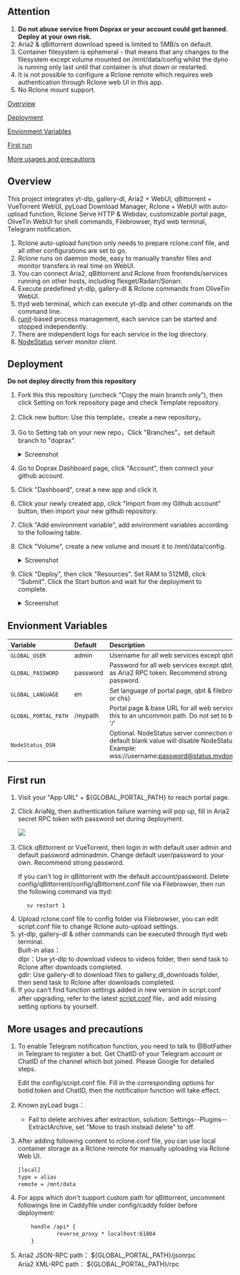 ## Attention

 1. **Do not abuse service from Doprax or your account could get banned. Deploy at your own risk.**
 2. Aria2 & qBittorrent download speed is limited to 5MB/s on default.
 3. Container filesystem is ephemeral - that means that any changes to the filesystem except volume mounted on /mnt/data/config whilst the dyno is running only last until that container is shut down or restarted.
 4. It is not possible to configure a Rclone remote which requires web authentication through Rclone web UI in this app.
 5. No Rclone mount support.


[Overview](#Overview)

[Deployment](#Deployment)

[Envionment Variables](#Envionment_Variables)

[First run](#first)  

[More usages and precautions](#more)  

## <a id="Overview"></a>Overview

This project integrates yt-dlp, gallery-dl, Aria2 + WebUI, qBittorrent + VueTorrent WebUI, pyLoad Download Manager, Rclone + WebUI with auto-upload function, Rclone Serve HTTP & Webdav, customizable portal page, OliveTin WebUI for shell commands, Filebrowser, ttyd web terminal, Telegram notification.

 1. Rclone auto-upload function only needs to prepare rclone.conf file, and all other configurations are set to go.
 2. Rclone runs on daemon mode, easy to manually transfer files and monitor transfers in real time on WebUI.
 3. You can connect Aria2, qBittorrent and Rclone from frontends/services running on other hosts, including flexget/Radarr/Sonarr.
 4. Execute predefined yt-dlp, gallery-dl & Rclone commands from OliveTin WebUI.
 5. ttyd web terminal, which can execute yt-dlp and other commands on the command line.
 6. [runit](http://smarden.org/runit/index.html)-based process management, each service can be started and stopped independently.
 7. There are independent logs for each service in the log directory.
 8. [NodeStatus](https://github.com/cokemine/nodestatus) server monitor client.

## <a id="Deployment"></a>Deployment

 **Do not deploy directly from this repository** 

 1. Fork this this repository (uncheck "Copy the main branch only"), then click Setting on fork repository page and check Template repository.
 2. Click new button: Use this template，create a new repository。
 3. Go to Setting tab on your new repo，Click "Branches"，set default branch to "doprax".
 
    <details>
    <summary>Screenshot</summary>

    ![avatar](/screenshots/branch.png)

    </details>

 3. Go to Doprax Dashboard page, click "Account",  then connect your github account.
 4. Click "Dashboard", creat a new app and click it.
 5. Click your newly created app, click "Import from my Github account" button, then import your new github repository.
 6. Click "Add environment variable", add environment variables according to the following table.
 7. Click "Volume", create a new volume and mount it to /mnt/data/config.
 
    <details>
    <summary>Screenshot</summary>

    ![avatar](/screenshots/volume.png)

    </details>

 7. Click "Deploy", then click "Resources". Set RAM to 512MB, click "Submit". Click the Start button and wait for the deployment to complete.

    <details>
    <summary>Screenshot</summary>

    ![avatar](/screenshots/deploy.png)

    </details>

## <a id="Envionment_Variables"></a>Envionment Variables

| Variable | Default | Description |
| :--- | :--- | :--- |
| `GLOBAL_USER` | admin | Username for all web services except qbit |
| `GLOBAL_PASSWORD` | password | Password for all web services except qbit, double as Aria2 RPC token. Recommend strong password. |
| `GLOBAL_LANGUAGE` | en | Set language of portal page, qbit & filebrowser.(en or chs) |
| `GLOBAL_PORTAL_PATH` | /mypath | Portal page & base URL for all web services. Set this to an uncommon path. Do not set to blank or '/' |
| `NodeStatus_DSN` | | Optional. NodeStatus server connection info, default blank value will disable NodeStatus. Example: wss://username:password@status.mydomain.com |


## <a id="first"></a>First run

   1. Visit your "App URL" + ${GLOBAL_PORTAL_PATH} to reach portal page.
   2. Click AriaNg, then authentication failure warning will pop up, fill in Aria2 secret RPC token with password set during deployment.  

         <img src="https://user-images.githubusercontent.com/98247050/165651080-b1b79ba6-7cc0-4c7c-b65b-fbc4256f59f9.png"  width="700"/>

   3. Click qBittorrent or VueTorrent, then login in with default user admin and default password adminadmin. Change default user/password to your own. Recommend strong password.

      If you can't log in qBittorrent with the default account/password. Delete config/qBittorrent/config/qBittorrent.conf file via Filebrowser, then run the following command via ttyd:

```
      sv restart 1
```  
   4. Upload rclone.conf file to config folder via Filebrowser, you can edit script.conf file to change Rclone auto-upload settings.
   5. yt-dlp, gallery-dl & other commands can be executed through ttyd web terminal.   
      Built-in alias：  
      dlpr：Use yt-dlp to download videos to videos folder, then send task to Rclone after downloads completed.   
      gdlr: Use gallery-dl to download files to gallery_dl_downloads folder, then send task to Rclone after downloads completed.  
   6. If you can't find function settings added in new version in script.conf after upgrading, refer to the latest [script.conf](https://github.com/wy580477/Leech-AIO-APP-EX/blob/doprax/content/script.conf) file，and add missing setting options by yourself.

## <a id="more"></a>More usages and precautions

 1. To enable Telegram notification function, you need to talk to @BotFather in Telegram to register a bot. Get ChatID of your Telegram account or ChatID of the channel which bot joined. Please Google for detailed steps.
 
    Edit the config/script.conf file. Fill in the corresponding options for botid:token and ChatID, then the notification function will take effect.
 2. Known pyLoad bugs：
    - Fail to delete archives after extraction, solution: Settings--Plugins--ExtractArchive, set "Move to trash instead delete" to off.
 3. After adding following content to rclone.conf file, you can use local container storage as a Rclone remote for manually uploading via Rclone Web UI.

      ```
      [local]
      type = alias
      remote = /mnt/data
      ```

 4. For apps which don't support custom path for qBittorrent, uncomment followings line in Caddyfile under config/caddy folder before deployment:

            handle /api* {       
                    reverse_proxy * localhost:61804
            }

 5. Aria2 JSON-RPC path： \${GLOBAL_PORTAL_PATH}/jsonrpc   
    Aria2 XML-RPC path： \${GLOBAL_PORTAL_PATH}/rpc
